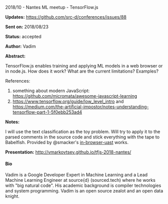 2018/10 - Nantes ML meetup - TensorFlow.js

**Updates:** https://github.com/src-d/conferences/issues/88

**Sent on:** 2018/08/23

**Status:** accepted

**Author:** Vadim

**Abstract:**

TensorFlow.js enables training and applying ML models in a web browser or in node.js. How does it work? What are the current limitations? Examples?

References:
1. something about modern JavaScript: https://github.com/micromata/awesome-javascript-learning
2. https://www.tensorflow.org/guide/low_level_intro and https://medium.com/the-artificial-impostor/notes-understanding-tensorflow-part-1-5f0ebb253ad4

**Notes:**

I will use the text classification as the toy problem. Will try to apply it to the parsed comments in the source code and stick everything with the tape to Babelfish.
Provided by @smacker's [in-browser-uast](https://github.com/smacker/in-browser-uast) works.

**Presentation:** http://vmarkovtsev.github.io/tfjs-2018-nantes/

#### Bio

Vadim is a Google Developer Expert in Machine Learning and a Lead Machine Learning Engineer at source{d} (sourced.tech) where he works with "big natural code". His academic background is compiler technologies and system programming. Vadim is an open source zealot and an open data knight.

